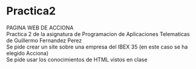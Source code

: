 # Practica2
PAGINA WEB DE ACCIONA  
Practica 2 de la asignatura de Programacion de Aplicaciones Telematicas de Guillermo Fernandez Perez  
Se pide crear un site sobre una empresa del IBEX 35 (en este caso se ha elegido Acciona)  
Se pide usar los conocimientos de HTML vistos en clase

